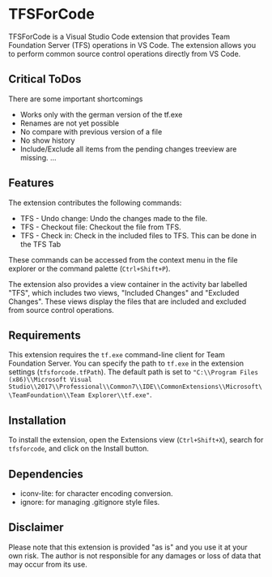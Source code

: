 # TFSForCode

TFSForCode is a Visual Studio Code extension that provides Team Foundation Server (TFS) operations in VS Code. The extension allows you to perform common source control operations directly from VS Code.

## Critical ToDos

There are some important shortcomings
- Works only with the german version of the tf.exe
- Renames are not yet possible
- No compare with previous version of a file
- No show history
- Include/Exclude all items from the pending changes treeview are missing.
...

## Features

The extension contributes the following commands:

- TFS - Undo change: Undo the changes made to the file.
- TFS - Checkout file: Checkout the file from TFS.
- TFS - Check in: Check in the included files to TFS. This can be done in the TFS Tab

These commands can be accessed from the context menu in the file explorer or the command palette (`Ctrl+Shift+P`).

The extension also provides a view container in the activity bar labelled "TFS", which includes two views, "Included Changes" and "Excluded Changes". These views display the files that are included and excluded from source control operations.

## Requirements

This extension requires the `tf.exe` command-line client for Team Foundation Server. You can specify the path to `tf.exe` in the extension settings (`tfsforcode.tfPath`). The default path is set to `"C:\\Program Files (x86)\\Microsoft Visual Studio\\2017\\Professional\\Common7\\IDE\\CommonExtensions\\Microsoft\\TeamFoundation\\Team Explorer\\tf.exe"`.

## Installation

To install the extension, open the Extensions view (`Ctrl+Shift+X`), search for `tfsforcode`, and click on the Install button.

## Dependencies

- iconv-lite: for character encoding conversion.
- ignore: for managing .gitignore style files.

## Disclaimer

Please note that this extension is provided "as is" and you use it at your own risk. The author is not responsible for any damages or loss of data that may occur from its use.
